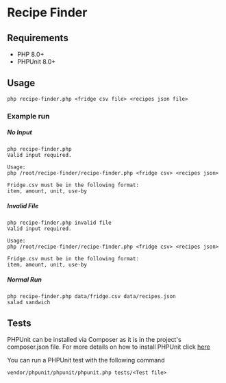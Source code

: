 Recipe Finder
=============

## Requirements
- PHP 8.0+ 
- PHPUnit 8.0+

## Usage
```
php recipe-finder.php <fridge csv file> <recipes json file>
```

### Example run

##### No Input
```
php recipe-finder.php
Valid input required.

Usage:
php /root/recipe-finder/recipe-finder.php <fridge csv> <recipes json>

Fridge.csv must be in the following format:
item, amount, unit, use-by
```

##### Invalid File
```
php recipe-finder.php invalid file
Valid input required.

Usage:
php /root/recipe-finder/recipe-finder.php <fridge csv> <recipes json>

Fridge.csv must be in the following format:
item, amount, unit, use-by
```

##### Normal Run
```
php recipe-finder.php data/fridge.csv data/recipes.json
salad sandwich
```

## Tests
PHPUnit can be installed via Composer as it is in the project's composer.json file. For more details on how to install PHPUnit click [here](http://phpunit.de/manual/current/en/installation.html)

You can run a PHPUnit test with the following command
```
vendor/phpunit/phpunit/phpunit.php tests/<Test file>
```


